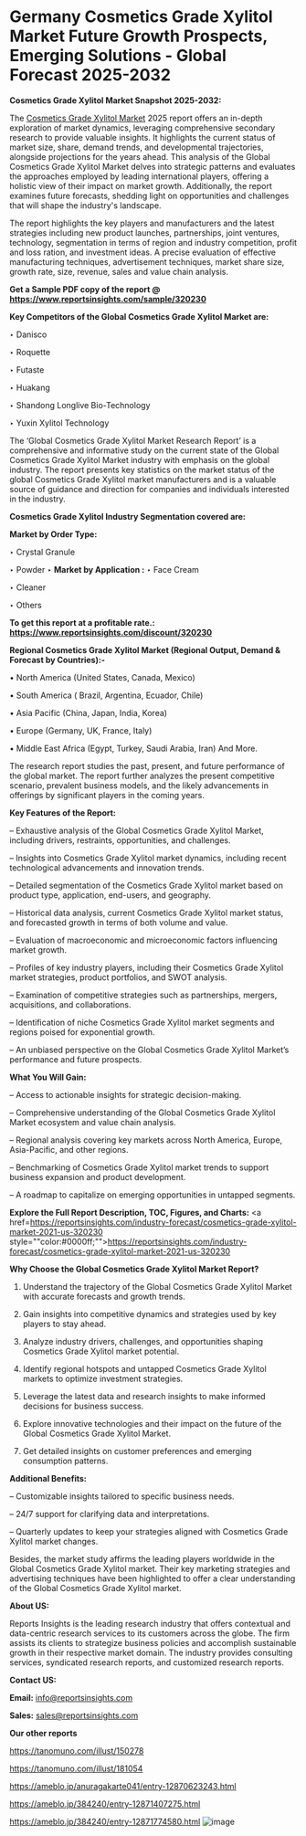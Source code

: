 # Germany Cosmetics Grade Xylitol Market Future Growth Prospects, Emerging Solutions - Global Forecast 2025-2032

<strong>Cosmetics Grade Xylitol Market Snapshot 2025-2032:</strong>

The <a href=https://www.reportsinsights.com/sample/320230>Cosmetics Grade Xylitol Market</a> 2025 report offers an in-depth exploration of market dynamics, leveraging comprehensive secondary research to provide valuable insights. It highlights the current status of market size, share, demand trends, and developmental trajectories, alongside projections for the years ahead. This analysis of the Global Cosmetics Grade Xylitol Market delves into strategic patterns and evaluates the approaches employed by leading international players, offering a holistic view of their impact on market growth. Additionally, the report examines future forecasts, shedding light on opportunities and challenges that will shape the industry's landscape.

The report highlights the key players and manufacturers and the latest strategies including new product launches, partnerships, joint ventures, technology, segmentation in terms of region and industry competition, profit and loss ration, and investment ideas. A precise evaluation of effective manufacturing techniques, advertisement techniques, market share size, growth rate, size, revenue, sales and value chain analysis.

<strong>Get a Sample PDF copy of the report @ <a href=https://www.reportsinsights.com/sample/320230 style=color:#0000ff;>https://www.reportsinsights.com/sample/320230</a></strong>

<strong>Key Competitors of the Global Cosmetics Grade Xylitol Market are:</strong>

‣ Danisco

‣ Roquette

‣ Futaste

‣ Huakang

‣ Shandong Longlive Bio-Technology

‣ Yuxin Xylitol Technology

The ‘Global Cosmetics Grade Xylitol Market Research Report’ is a comprehensive and informative study on the current state of the Global Cosmetics Grade Xylitol Market industry with emphasis on the global industry. The report presents key statistics on the market status of the global Cosmetics Grade Xylitol market manufacturers and is a valuable source of guidance and direction for companies and individuals interested in the industry.

<strong>Cosmetics Grade Xylitol Industry Segmentation covered are:</strong>

<strong>Market by Order Type: </strong>

‣ Crystal Granule

‣ Powder
‣ 
<strong>Market by Application :</strong>
‣ Face Cream

‣ Cleaner

‣ Others

<strong>To get this report at a profitable rate.: <a href=https://www.reportsinsights.com/discount/320230 style=color:#0000ff;>https://www.reportsinsights.com/discount/320230</a></strong>

<strong>Regional Cosmetics Grade Xylitol Market (Regional Output, Demand &amp; Forecast by Countries):-</strong>

• North America (United States, Canada, Mexico)

• South America ( Brazil, Argentina, Ecuador, Chile)

• Asia Pacific (China, Japan, India, Korea)

• Europe (Germany, UK, France, Italy)

• Middle East Africa (Egypt, Turkey, Saudi Arabia, Iran) And More.

The research report studies the past, present, and future performance of the global market. The report further analyzes the present competitive scenario, prevalent business models, and the likely advancements in offerings by significant players in the coming years.

<strong>Key Features of the Report:</strong>

– Exhaustive analysis of the Global Cosmetics Grade Xylitol Market, including drivers, restraints, opportunities, and challenges.

– Insights into Cosmetics Grade Xylitol market dynamics, including recent technological advancements and innovation trends.

– Detailed segmentation of the Cosmetics Grade Xylitol market based on product type, application, end-users, and geography.

– Historical data analysis, current Cosmetics Grade Xylitol market status, and forecasted growth in terms of both volume and value.

– Evaluation of macroeconomic and microeconomic factors influencing market growth.

– Profiles of key industry players, including their Cosmetics Grade Xylitol market strategies, product portfolios, and SWOT analysis.

– Examination of competitive strategies such as partnerships, mergers, acquisitions, and collaborations.

– Identification of niche Cosmetics Grade Xylitol market segments and regions poised for exponential growth.

– An unbiased perspective on the Global Cosmetics Grade Xylitol Market’s performance and future prospects.

<strong>What You Will Gain:</strong>

– Access to actionable insights for strategic decision-making.

– Comprehensive understanding of the Global Cosmetics Grade Xylitol Market ecosystem and value chain analysis.

– Regional analysis covering key markets across North America, Europe, Asia-Pacific, and other regions.

– Benchmarking of Cosmetics Grade Xylitol market trends to support business expansion and product development.

– A roadmap to capitalize on emerging opportunities in untapped segments.

<strong>Explore the Full Report Description, TOC, Figures, and Charts:</strong>
<a href=https://reportsinsights.com/industry-forecast/cosmetics-grade-xylitol-market-2021-us-320230 style=""color:#0000ff;"">https://reportsinsights.com/industry-forecast/cosmetics-grade-xylitol-market-2021-us-320230</a>

<strong>Why Choose the Global Cosmetics Grade Xylitol Market Report?</strong>

1. Understand the trajectory of the Global Cosmetics Grade Xylitol Market with accurate forecasts and growth trends.

2. Gain insights into competitive dynamics and strategies used by key players to stay ahead.

3. Analyze industry drivers, challenges, and opportunities shaping Cosmetics Grade Xylitol market potential.

4. Identify regional hotspots and untapped Cosmetics Grade Xylitol markets to optimize investment strategies.

5. Leverage the latest data and research insights to make informed decisions for business success.

6. Explore innovative technologies and their impact on the future of the Global Cosmetics Grade Xylitol Market.

7. Get detailed insights on customer preferences and emerging consumption patterns.

<strong>Additional Benefits:</strong>

– Customizable insights tailored to specific business needs.

– 24/7 support for clarifying data and interpretations.

– Quarterly updates to keep your strategies aligned with Cosmetics Grade Xylitol market changes.

Besides, the market study affirms the leading players worldwide in the Global Cosmetics Grade Xylitol market. Their key marketing strategies and advertising techniques have been highlighted to offer a clear understanding of the Global Cosmetics Grade Xylitol market.

<strong><strong>About US</strong>:</strong>

Reports Insights is the leading research industry that offers contextual and data-centric research services to its customers across the globe. The firm assists its clients to strategize business policies and accomplish sustainable growth in their respective market domain. The industry provides consulting services, syndicated research reports, and customized research reports.

<strong>Contact US:</strong>

<p class=><b>Email:</b> <a href=mailto:info@reportsinsights.com>info@reportsinsights.com</a></p>
<p class=><b>Sales:</b> <a href=mailto:sales@reportsinsights.com>sales@reportsinsights.com</a></p>

<strong>Our other reports</strong>

<a href=https://tanomuno.com/illust/150278>https://tanomuno.com/illust/150278</a>

<a href=https://tanomuno.com/illust/181054>https://tanomuno.com/illust/181054</a>

<a href=https://ameblo.jp/anuragakarte041/entry-12870623243.html>https://ameblo.jp/anuragakarte041/entry-12870623243.html</a>

<a href=https://ameblo.jp/384240/entry-12871407275.html>https://ameblo.jp/384240/entry-12871407275.html</a>

<a href=https://ameblo.jp/384240/entry-12871774580.html>https://ameblo.jp/384240/entry-12871774580.html</a>
![image](https://github.com/user-attachments/assets/b34360d2-1fc4-4354-8f4c-f0b0356cbb7b)
